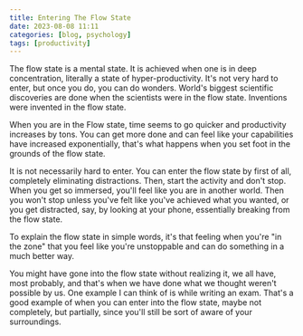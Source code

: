 ```yaml
---
title: Entering The Flow State
date: 2023-08-08 11:11
categories: [blog, psychology]
tags: [productivity]
---
```


The flow state is a mental state. It is achieved when one is in deep concentration, literally a state of hyper-productivity. It's not very hard to enter, but once you do, you can do wonders. World's biggest scientific discoveries are done when the scientists were in the flow state. Inventions were invented in the flow state.

When you are in the Flow state, time seems to go quicker and productivity increases by tons. You can get more done and can feel like your capabilities have increased exponentially, that's what happens when you set foot in the grounds of the flow state.

It is not necessarily hard to enter. You can enter the flow state by first of all, completely eliminating distractions. Then, start the activity and don't stop. When you get so immersed, you'll feel like you are in another world. Then you won't stop unless you've felt like you've achieved what you wanted, or you get distracted, say, by looking at your phone, essentially breaking from the flow state.

To explain the flow state in simple words, it's that feeling when you're "in the zone" that you feel like you're unstoppable and can do something in a much better way.

You might have gone into the flow state without realizing it, we all have, most probably, and that's when we have done what we thought weren't possible by us. One example I can think of is while writing an exam. That's a good example of when you can enter into the flow state, maybe not completely, but partially, since you'll still be sort of aware of your surroundings.
